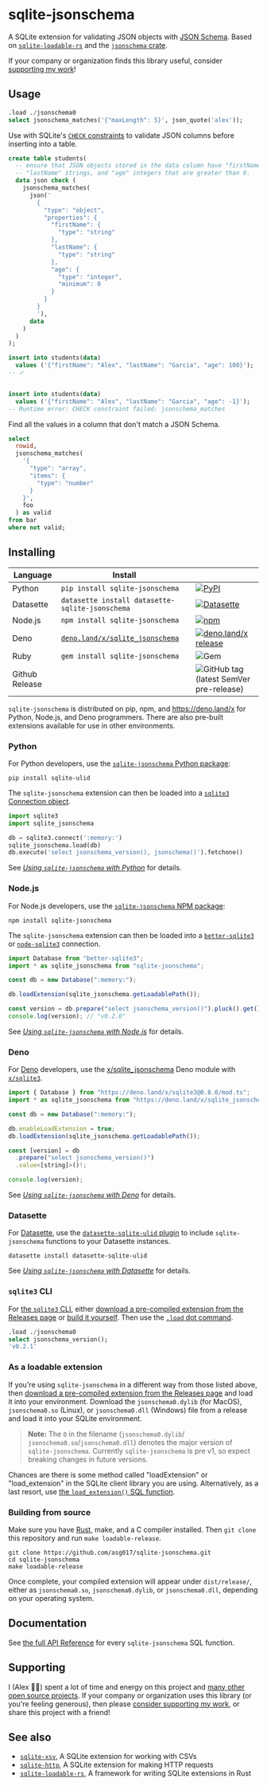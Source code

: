# sqlite-jsonschema

A SQLite extension for validating JSON objects with [JSON Schema](https://json-schema.org/). Based on [`sqlite-loadable-rs`](https://github.com/asg017/sqlite-loadable-rs) and the [`jsonschema` crate](https://crates.io/crates/jsonschema).

If your company or organization finds this library useful, consider [supporting my work](#supporting)!

## Usage

```sql
.load ./jsonschema0
select jsonschema_matches('{"maxLength": 5}', json_quote('alex'));
```

Use with SQLite's [`CHECK` constraints](https://www.sqlite.org/lang_createtable.html#check_constraints) to validate JSON columns before inserting into a table.

```sql
create table students(
  -- ensure that JSON objects stored in the data column have "firstName" strings,
  -- "lastName" strings, and "age" integers that are greater than 0.
  data json check (
    jsonschema_matches(
      json('
        {
          "type": "object",
          "properties": {
            "firstName": {
              "type": "string"
            },
            "lastName": {
              "type": "string"
            },
            "age": {
              "type": "integer",
              "minimum": 0
            }
          }
        }
        '),
      data
    )
  )
);

insert into students(data)
  values ('{"firstName": "Alex", "lastName": "Garcia", "age": 100}');
-- ✓


insert into students(data)
  values ('{"firstName": "Alex", "lastName": "Garcia", "age": -1}');
-- Runtime error: CHECK constraint failed: jsonschema_matches

```

Find all the values in a column that don't match a JSON Schema.

```sql
select
  rowid,
  jsonschema_matches(
    '{
      "type": "array",
      "items": {
        "type": "number"
      }
    }',
    foo
  ) as valid
from bar
where not valid;
```

## Installing

| Language       | Install                                                                  |                                                                                                                                                                                                         |
| -------------- | ------------------------------------------------------------------------ | ------------------------------------------------------------------------------------------------------------------------------------------------------------------------------------------------------- |
| Python         | `pip install sqlite-jsonschema`                                          | [![PyPI](https://img.shields.io/pypi/v/sqlite-jsonschema.svg?color=blue&logo=python&logoColor=white)](https://pypi.org/project/sqlite-jsonschema/)                                                      |
| Datasette      | `datasette install datasette-sqlite-jsonschema`                          | [![Datasette](https://img.shields.io/pypi/v/datasette-sqlite-jsonschema.svg?color=B6B6D9&label=Datasette+plugin&logoColor=white&logo=python)](https://datasette.io/plugins/datasette-sqlite-jsonschema) |
| Node.js        | `npm install sqlite-jsonschema`                                          | [![npm](https://img.shields.io/npm/v/sqlite-jsonschema.svg?color=green&logo=nodedotjs&logoColor=white)](https://www.npmjs.com/package/sqlite-jsonschema)                                                |
| Deno           | [`deno.land/x/sqlite_jsonschema`](https://deno.land/x/sqlite_jsonschema) | [![deno.land/x release](https://img.shields.io/github/v/release/asg017/sqlite-jsonschema?color=fef8d2&include_prereleases&label=deno.land%2Fx&logo=deno)](https://deno.land/x/sqlite_jsonschema)        |
| Ruby           | `gem install sqlite-jsonschema`                                          | ![Gem](https://img.shields.io/gem/v/sqlite-jsonschema?color=red&logo=rubygems&logoColor=white)                                                                                                          |
| Github Release |                                                                          | ![GitHub tag (latest SemVer pre-release)](https://img.shields.io/github/v/tag/asg017/sqlite-jsonschema?color=lightgrey&include_prereleases&label=Github+release&logo=github)                            |

<!--
| Elixir         | [`hex.pm/packages/sqlite_jsonschema`](https://hex.pm/packages/sqlite_jsonschema) | [![Hex.pm](https://img.shields.io/hexpm/v/sqlite_jsonschema?color=purple&logo=elixir)](https://hex.pm/packages/sqlite_jsonschema)                                                                       |
| Go             | `go get -u github.com/asg017/sqlite-jsonschema/bindings/go`               | [![Go Reference](https://pkg.go.dev/badge/github.com/asg017/sqlite-jsonschema/bindings/go.svg)](https://pkg.go.dev/github.com/asg017/sqlite-jsonschema/bindings/go)                                     |
| Rust           | `cargo add sqlite-jsonschema`                                             | [![Crates.io](https://img.shields.io/crates/v/sqlite-jsonschema?logo=rust)](https://crates.io/crates/sqlite-jsonschema)                                                                                 |
-->

`sqlite-jsonschema` is distributed on pip, npm, and https://deno.land/x for Python, Node.js, and Deno programmers. There are also pre-built extensions available for use in other environments.

### Python

For Python developers, use the [`sqlite-jsonschema` Python package](https://pypi.org/package/sqlite-jsonschema/):

```
pip install sqlite-ulid
```

The `sqlite-jsonschema` extension can then be loaded into a [`sqlite3` Connection object](https://docs.python.org/3/library/sqlite3.html#connection-objects).

```python
import sqlite3
import sqlite_jsonschema

db = sqlite3.connect(':memory:')
sqlite_jsonschema.load(db)
db.execute('select jsonschema_version(), jsonschema()').fetchone()
```

See [_Using `sqlite-jsonschema` with Python_](https://alexgarcia.jsonschema/sqlite-jsonschema/usage/python.html) for details.

### Node.js

For Node.js developers, use the [`sqlite-jsonschema` NPM package](https://www.npmjs.com/package/sqlite-jsonschema):

```
npm install sqlite-jsonschema
```

The `sqlite-jsonschema` extension can then be loaded into a [`better-sqlite3`](https://github.com/WiseLibs/better-sqlite3) or [`node-sqlite3`](https://github.com/TryGhost/node-sqlite3) connection.

```javascript
import Database from "better-sqlite3";
import * as sqlite_jsonschema from "sqlite-jsonschema";

const db = new Database(":memory:");

db.loadExtension(sqlite_jsonschema.getLoadablePath());

const version = db.prepare("select jsonschema_version()").pluck().get();
console.log(version); // "v0.2.0"
```

See [_Using `sqlite-jsonschema` with Node.js_](https://alexgarcia.jsonschema/sqlite-jsonschema/usage/node.html) for details.

### Deno

For [Deno](https://deno.land/) developers, use the [x/sqlite_jsonschema](https://deno.land/x/sqlite_jsonschema@v0.2.2) Deno module with [`x/sqlite3`](https://deno.land/x/sqlite3@0.8.1).

```javascript
import { Database } from "https://deno.land/x/sqlite3@0.8.0/mod.ts";
import * as sqlite_jsonschema from "https://deno.land/x/sqlite_jsonschema/mod.ts";

const db = new Database(":memory:");

db.enableLoadExtension = true;
db.loadExtension(sqlite_jsonschema.getLoadablePath());

const [version] = db
  .prepare("select jsonschema_version()")
  .value<[string]>()!;

console.log(version);
```

See [_Using `sqlite-jsonschema` with Deno_](https://alexgarcia.jsonschema/sqlite-jsonschema/usage/deno.html) for details.

### Datasette

For [Datasette](https://datasette.io/), use the [`datasette-sqlite-ulid` plugin](https://datasette.io/plugins/datasette-sqlite-ulid) to include `sqlite-jsonschema` functions to your Datasette instances.

```
datasette install datasette-sqlite-ulid
```

See [_Using `sqlite-jsonschema` with Datasette_](https://alexgarcia.jsonschema/sqlite-jsonschema/usage/datasette.html) for details.

### `sqlite3` CLI

For [the `sqlite3` CLI](https://sqlite.org/cli.html), either [download a pre-compiled extension from the Releases page](https://github.com/asg017/sqlite-jsonschema/releases) or [build it yourself](#building-from-source). Then use the [`.load` dot command](https://sqlite.org/cli.html#loading_extensions).

```sql
.load ./jsonschema0
select jsonschema_version();
'v0.2.1'
```

### As a loadable extension

If you're using `sqlite-jsonschema` in a different way from those listed above, then [download a pre-compiled extension from the Releases page](https://github.com/asg017/sqlite-jsonschema/releases) and load it into your environment. Download the `jsonschema0.dylib` (for MacOS), `jsonschema0.so` (Linux), or `jsonschema0.dll` (Windows) file from a release and load it into your SQLite environment.

> **Note:**
> The `0` in the filename (`jsonschema0.dylib`/ `jsonschema0.so`/`jsonschema0.dll`) denotes the major version of `sqlite-jsonschema`. Currently `sqlite-jsonschema` is pre v1, so expect breaking changes in future versions.

Chances are there is some method called "loadExtension" or "load_extension" in the SQLite client library you are using. Alternatively, as a last resort, use [the `load_extension()` SQL function](https://www.sqlite.org/lang_corefunc.html#load_extension).

### Building from source

Make sure you have [Rust](https://www.rust-lang.org/tools/install), make, and a C compiler installed. Then `git clone` this repository and run `make loadable-release`.

```
git clone https://github.com/asg017/sqlite-jsonschema.git
cd sqlite-jsonschema
make loadable-release
```

Once complete, your compiled extension will appear under `dist/release/`, either as `jsonschema0.so`, `jsonschema0.dylib`, or `jsonschema0.dll`, depending on your operating system.

## Documentation

See [the full API Reference](https://alexgarcia.jsonschema/sqlite-jsonschema/reference.html) for every `sqlite-jsonschema` SQL function.

## Supporting

I (Alex 👋🏼) spent a lot of time and energy on this project and [many other open source projects](https://github.com/asg017?tab=repositories&q=&type=&language=&sort=stargazers). If your company or organization uses this library (or you're feeling generous), then please [consider supporting my work](https://alexgarcia.jsonschema/work.html), or share this project with a friend!

## See also

- [`sqlite-xsv`](https://github.com/asg017/sqlite-xsv), A SQLite extension for working with CSVs
- [`sqlite-http`](https://github.com/asg017/sqlite-http), A SQLite extension for making HTTP requests
- [`sqlite-loadable-rs`](https://github.com/asg017/sqlite-loadable-rs), A framework for writing SQLite extensions in Rust
